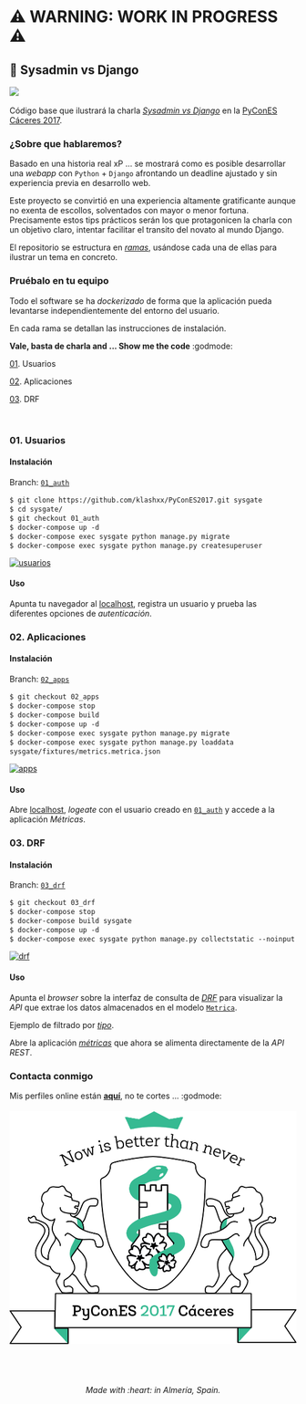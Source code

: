 
# :warning: WARNING: WORK IN PROGRESS :warning:

## :snake: Sysadmin vs Django
[![][license-svg]][license-url]

Código base que ilustrará la charla [*Sysadmin vs Django*](https://2017.es.pycon.org/es/schedule/sysadmin-vs-django/) en la [PyConES Cáceres 2017](http://2017.es.pycon.org/).

### ¿Sobre que hablaremos?

Basado en una historia real xP … se mostrará como es posible desarrollar una *webapp* con `Python` + `Django` afrontando un deadline ajustado y sin experiencia previa en desarrollo web.

Este proyecto se convirtió en una experiencia altamente gratificante aunque no exenta de escollos, solventados con mayor o menor fortuna. Precisamente estos tips prácticos serán los que protagonicen la charla con un objetivo claro, intentar facilitar el transito del novato al mundo Django.

El repositorio se estructura en [*ramas*](https://git-scm.com/docs/git-branch), usándose cada una de ellas para ilustrar un tema en concreto.

### Pruébalo en tu equipo

Todo el software se ha *dockerizado* de forma que la aplicación pueda levantarse independientemente del entorno del usuario.

En cada rama se detallan las instrucciones de instalación.

**Vale, basta de charla and ... Show me the code** :godmode:


[01](#usuarios). Usuarios

[02](#aplicaciones). Aplicaciones

[03](#drf). DRF

<br>

### 01. Usuarios

#### Instalación

Branch: [`01_auth`](https://github.com/klashxx/PyConES2017/tree/01_auth)

```
$ git clone https://github.com/klashxx/PyConES2017.git sysgate
$ cd sysgate/
$ git checkout 01_auth
$ docker-compose up -d
$ docker-compose exec sysgate python manage.py migrate
$ docker-compose exec sysgate python manage.py createsuperuser
```

[![usuarios][asciicast-01_auth-png]][asciicast-01_auth-url]

#### Uso

Apunta tu navegador al [localhost][localhost], registra un usuario y prueba las diferentes opciones de *autenticación*.

### 02. Aplicaciones

#### Instalación

Branch: [`02_apps`](https://github.com/klashxx/PyConES2017/tree/02_apps)

```
$ git checkout 02_apps
$ docker-compose stop
$ docker-compose build
$ docker-compose up -d
$ docker-compose exec sysgate python manage.py migrate
$ docker-compose exec sysgate python manage.py loaddata sysgate/fixtures/metrics.metrica.json
```

[![apps][asciicast-02_apps-png]][asciicast-02_apps-url]

#### Uso

Abre [localhost][localhost], *logeate* con el usuario creado en [`01_auth`](https://github.com/klashxx/PyConES2017/tree/01_auth) y accede a la aplicación *Métricas*.

### 03. DRF

#### Instalación

Branch: [`03_drf`](https://github.com/klashxx/PyConES2017/tree/03_drf)

```
$ git checkout 03_drf
$ docker-compose stop
$ docker-compose build sysgate
$ docker-compose up -d
$ docker-compose exec sysgate python manage.py collectstatic --noinput
```

[![drf][asciicast-03_drf-png]][asciicast-03_drf-url]

#### Uso

Apunta el *browser* sobre la interfaz de consulta de [*DRF*][metricas-drf] para visualizar la *API* que extrae los datos almacenados en el modelo [`Metrica`](https://github.com/klashxx/PyConES2017/blob/03_drf/web/sysgate/apps/metrics/models.py).

Ejemplo de filtrado por [*tipo*][metricas-drf-filter].

Abre la aplicación [*métricas*][metricas] que ahora se alimenta directamente de la *API REST*.

### Contacta conmigo

Mis perfiles online están [**aquí**](https://klashxx.github.io/about), no te cortes ... :godmode:

<h6 align="center">
<a href="https://2017.es.pycon.org/es/schedule/sysadmin-vs-django/">
  <img src="https://github.com/klashxx/PyConES2017/blob/03_drf/web/sysgate/static/img/logo_pycones17.png">
</a></h6>
<br>
<h6 align="center">Made with :heart: in Almería, Spain.</h6>

[license-svg]: https://img.shields.io/badge/license-MIT-blue.svg
[license-url]: https://opensource.org/licenses/MIT

[asciicast-01_auth-png]: https://asciinema.org/a/133244.png
[asciicast-01_auth-url]: https://asciinema.org/a/133244

[asciicast-02_apps-png]: https://asciinema.org/a/133221.png
[asciicast-02_apps-url]: https://asciinema.org/a/133221

[asciicast-03_drf-png]: https://asciinema.org/a/133252.png
[asciicast-03_drf-url]: https://asciinema.org/a/133252

[localhost]: http://0.0.0.0/
[metricas]: http://0.0.0.0/metrics/
[metricas-drf]: http://0.0.0.0/metrics/api/v1/metricas/
[metricas-drf-filter]: http://0.0.0.0/metrics/api/v1/metricas/?tipo=d
